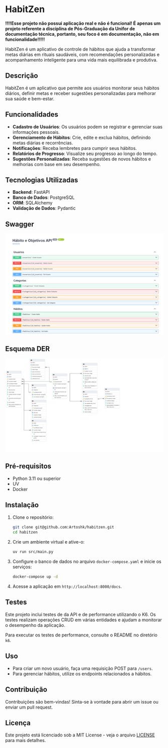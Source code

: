 # HabitZen

**‼️‼️Esse projeto não possui aplicação real e não é funcional! É apenas um projeto referente a disciplina de Pós-Graduação da Unifor de documentação técnica, portanto, seu foco é em documentação, não em funcionalidade!‼️‼️**

HabitZen é um aplicativo de controle de hábitos que ajuda a transformar metas diárias em rituais saudáveis, com recomendações personalizadas e acompanhamento inteligente para uma vida mais equilibrada e produtiva.

## Descrição

HabitZen é um aplicativo que permite aos usuários monitorar seus hábitos diários, definir metas e receber sugestões personalizadas para melhorar sua saúde e bem-estar.

## Funcionalidades

- **Cadastro de Usuários**: Os usuários podem se registrar e gerenciar suas informações pessoais.
- **Gerenciamento de Hábitos**: Crie, edite e exclua hábitos, definindo metas diárias e recorrências.
- **Notificações**: Receba lembretes para cumprir seus hábitos.
- **Relatórios de Progresso**: Visualize seu progresso ao longo do tempo.
- **Sugestões Personalizadas**: Receba sugestões de novos hábitos e melhorias com base em seu desempenho.

## Tecnologias Utilizadas

- **Backend**: FastAPI
- **Banco de Dados**: PostgreSQL
- **ORM**: SQLAlchemy
- **Validação de Dados**: Pydantic

## Swagger
![Swagger](images/api.png)

## Esquema DER
![Esquema DER](images/Schema.png)

## Pré-requisitos

- Python 3.11 ou superior
- UV
- Docker

## Instalação

1. Clone o repositório:
   ```bash
   git clone git@github.com:Artoshk/habitzen.git
   cd habitzen
   ```

2. Crie um ambiente virtual e ative-o:
   ```bash
   uv run src/main.py
   ```

3. Configure o banco de dados no arquivo `docker-compose.yaml` e inicie os serviços:
   ```bash
   docker-compose up -d
   ```

4. Acesse a aplicação em `http://localhost:8000/docs`.

## Testes

Este projeto inclui testes de da API e de performance utilizando o K6. Os testes realizam operações CRUD em várias entidades e ajudam a monitorar o desempenho da aplicação.

Para executar os testes de performance, consulte o README no diretório `k6`.

## Uso
- Para criar um novo usuário, faça uma requisição POST para `/users`.
- Para gerenciar hábitos, utilize os endpoints relacionados a hábitos.

## Contribuição

Contribuições são bem-vindas! Sinta-se à vontade para abrir um issue ou enviar um pull request.

## Licença
Este projeto está licenciado sob a MIT License - veja o arquivo [LICENSE](LICENSE) para mais detalhes.
